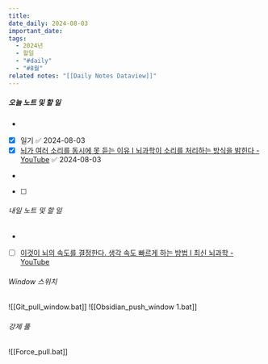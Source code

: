 ```yaml
---
title: 
date_daily: 2024-08-03
important_date: 
tags:
  - 2024년
  - 할일
  - "#daily"
  - "#8월"
related notes: "[[Daily Notes Dataview]]"
---
```

##### 오늘 노트 및 할 일 
- 
- [x] 일기 ✅ 2024-08-03
- [x] [뇌가 여러 소리를 동시에 못 듣는 이유 I 뇌과학이 소리를 처리하는 방식을 밝힌다 - YouTube](https://www.youtube.com/watch?v=93l2SSo6Ro8) ✅ 2024-08-03
- 
- [ ]  




###### 내일 노트 및 할 일
- 
- [ ] [이것이 뇌의 속도를 결정한다. 생각 속도 빠르게 하는 방법 I 최신 뇌과학 - YouTube](https://www.youtube.com/watch?v=ukkrH1u_jJE)


######  Window 스위치
![[Git_pull_window.bat]]
![[Obsidian_push_window 1.bat]]



###### 강제 풀
![[Force_pull.bat]]